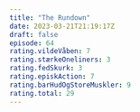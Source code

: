 ```yaml
---
title: "The Rundown"
date: 2023-03-21T21:19:17Z
draft: false
episode: 64
rating.vildeVåben: 7
rating.stærkeOneliners: 3
rating.fedSkurk: 3
rating.episkAction: 7
rating.barHudOgStoreMuskler: 9
rating.total: 29
---
```


